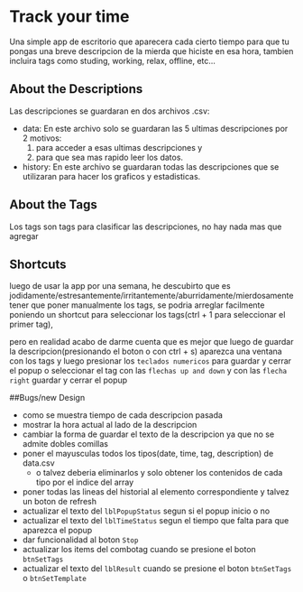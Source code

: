 # Track your time
Una simple app de escritorio que aparecera cada cierto tiempo para que tu pongas una breve descripcion de la mierda que hiciste en esa hora, tambien incluira tags como studing, working, relax, offline, etc...

## About the Descriptions
Las descripciones se guardaran en dos archivos .csv:
- data: En este archivo solo se guardaran las 5 ultimas descripciones por 2 motivos:
  1. para acceder a esas ultimas descripciones y
  2. para que sea mas rapido leer los datos.
- history: En este archivo se guardaran todas las descripciones que se utilizaran para hacer los graficos y estadisticas.

## About the Tags
Los tags son tags para clasificar las descripciones, no hay nada mas que agregar

## Shortcuts
luego de usar la app por una semana, he descubirto que es jodidamente/estresantemente/irritantemente/aburridamente/mierdosamente tener que poner manualmente los tags, se podria arreglar facilmente poniendo un shortcut para seleccionar los tags(ctrl + 1 para seleccionar el primer tag), 

pero en realidad acabo de darme cuenta que es mejor que luego de guardar la descripcion(presionando el boton o con ctrl + s) aparezca una ventana con los tags y luego presionar los `teclados numericos` para guardar y cerrar el popup o seleccionar el tag con las `flechas up and down` y con las `flecha right` guardar y cerrar el popup


##Bugs/new Design
- como se muestra tiempo de cada descripcion pasada
- mostrar la hora actual al lado de la descripcion
- cambiar la forma de guardar el texto de la descripcion ya que no se admite dobles comillas
- poner el mayusculas todos los tipos(date, time, tag, description) de data.csv
	- o talvez deberia eliminarlos y solo obtener los contenidos de cada tipo por el indice del array
- poner todas las lineas del historial al elemento correspondiente y talvez un boton de refresh
- actualizar el texto del `lblPopupStatus` segun si el popup inicio o no
- actualizar el texto del `lblTimeStatus` segun el tiempo que falta para que aparezca el popup
- dar funcionalidad al boton `Stop`
- actualizar los items del combotag cuando se presione el boton `btnSetTags`
- actualizar el texto del `lblResult` cuando se presione el boton `btnSetTags` o `btnSetTemplate`